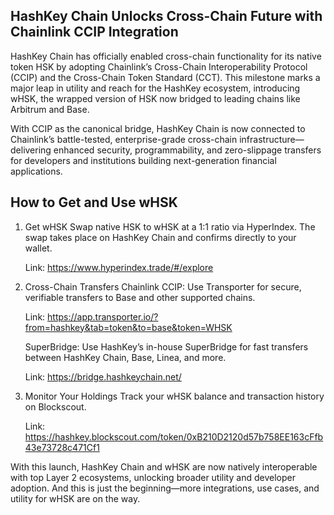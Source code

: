 ## HashKey Chain Unlocks Cross-Chain Future with Chainlink CCIP Integration

HashKey Chain has officially enabled cross-chain functionality for its native token HSK by adopting Chainlink’s Cross-Chain Interoperability Protocol (CCIP) and the Cross-Chain Token Standard (CCT). This milestone marks a major leap in utility and reach for the HashKey ecosystem, introducing wHSK, the wrapped version of HSK now bridged to leading chains like Arbitrum and Base.

With CCIP as the canonical bridge, HashKey Chain is now connected to Chainlink’s battle-tested, enterprise-grade cross-chain infrastructure—delivering enhanced security, programmability, and zero-slippage transfers for developers and institutions building next-generation financial applications.

## How to Get and Use wHSK
1. Get wHSK
   Swap native HSK to wHSK at a 1:1 ratio via HyperIndex. The swap takes place on HashKey Chain and confirms directly to your wallet.

   Link: https://www.hyperindex.trade/#/explore

3. Cross-Chain Transfers
   Chainlink CCIP: Use Transporter for secure, verifiable transfers to Base and other supported chains.

   Link: https://app.transporter.io/?from=hashkey&tab=token&to=base&token=WHSK

   SuperBridge: Use HashKey’s in-house SuperBridge for fast transfers between HashKey Chain, Base, Linea, and more.

   Link: https://bridge.hashkeychain.net/

3. Monitor Your Holdings
   Track your wHSK balance and transaction history on Blockscout.

   Link: https://hashkey.blockscout.com/token/0xB210D2120d57b758EE163cFfb43e73728c471Cf1

With this launch, HashKey Chain and wHSK are now natively interoperable with top Layer 2 ecosystems, unlocking broader utility and developer adoption. And this is just the beginning—more integrations, use cases, and utility for wHSK are on the way.
